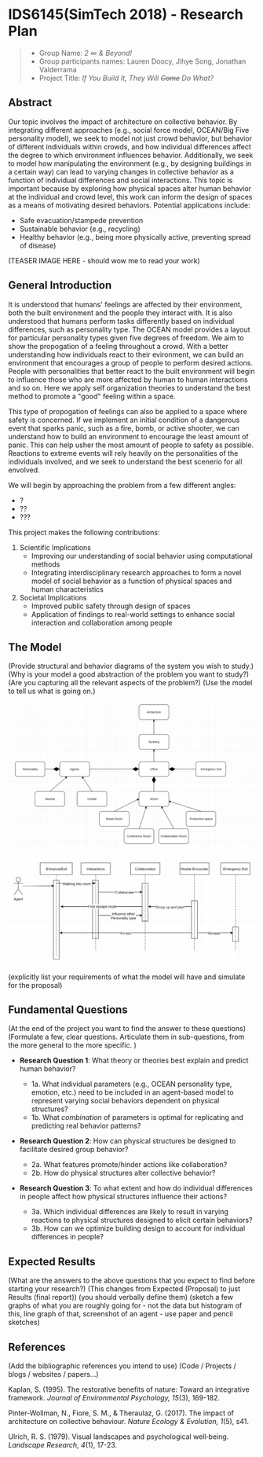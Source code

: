 # IDS6145(SimTech 2018) - Research Plan

> * Group Name: *2 ∞ & Beyond!*
> * Group participants names: Lauren Doocy, Jihye Song, Jonathan Valderrama
> * Project Title: *If You Build It, They Will <s>Come</s> Do What?*

## Abstract

Our topic involves the impact of architecture on collective behavior. By integrating different approaches (e.g., social force model, OCEAN/Big Five personality model), we seek to model not just crowd behavior, but behavior of different individuals within crowds, and how individual differences affect the degree to which environment influences behavior. Additionally, we seek to model how manipulating the environment (e.g., by designing buildings in a certain way) can lead to varying changes in collective behavior as a function of individual differences and social interactions. This topic is important because by exploring how physical spaces alter human behavior at the individual and crowd level, this work can inform the design of spaces as a means of motivating desired behaviors. Potential applications include:
* Safe evacuation/stampede prevention
* Sustainable behavior (e.g., recycling)
* Healthy behavior (e.g., being more physically active, preventing spread of disease)

(TEASER IMAGE HERE - should wow me to read your work)


## General Introduction

It is understood that humans' feelings are affected by their environment, both the built environment and the people they interact with. It is also understood that humans perform tasks differently based on individual differences, such as personality type. 
The OCEAN model provides a layout for particular personality types given five degrees of freedom. We aim to show the propogation of a feeling throughout a crowd. 
With a better understanding how individuals react to their evironment, we can build an environment that encourages a group of people to perform desired actions. 
People with personalities that better react to the built environment will begin to influence those who are more affected by human to human interactions and so on. Here we apply self organization theories to understand the best method to promote a "good" feeling within a space.

This type of propogation of feelings can also be applied to a space where safety is concerned. If we implement an initial condition of a dangerous event that sparks panic, such as a fire, bomb, or active shooter, we can understand how to build an environment to encourage the least amount of panic. 
This can help usher the most amount of people to safety as possible. Reactions to extreme events will rely heavily on the personalities of the individuals involved, and we seek to understand the best scenerio for all envolved.

We will begin by approaching the problem from a few different angles:
* ?
* ??
* ???

This project makes the following contributions:

1. Scientific Implications
    * Improving our understanding of social behavior using computational methods
    * Integrating interdisciplinary research approaches to form a novel model of social behavior as a function of physical spaces and human characteristics
2. Societal Implications
    * Improved public safety through design of spaces
    * Application of findings to real-world settings to enhance social interaction and collaboration among people

## The Model

(Provide structural and behavior diagrams of the system you wish to study.) (Why is your model a good abstraction of the problem you want to study?) (Are you capturing all the relevant aspects of the problem?) (Use the model to tell us what is going on.)


![Proposal Object Diagram](../images/ProposalObjectDiagram.png)



![Proposal Behavior Diagram](../images/ProposalBehaviorDiagram.png)

(explicitly list your requirements of what the model will have and simulate for the proposal)

## Fundamental Questions
(At the end of the project you want to find the answer to these questions) (Formulate a few, clear questions. Articulate them in sub-questions, from the more general to the more specific. )

* **Research Question 1**: What theory or theories best explain and predict human behavior?
    * 1a. What individual parameters (e.g., OCEAN personality type, emotion, etc.) need to be included in an agent-based model to represent varying social behaviors dependent on physical structures?
    * 1b. What *combination* of parameters is optimal for replicating and predicting real behavior patterns?

* **Research Question 2**: How can physical structures be designed to facilitate desired group behavior?
    * 2a. What features promote/hinder actions like collaboration?
    * 2b. How do physical structures alter collective behavior?

* **Research Question 3**: To what extent and how do individual differences in people affect how physical structures influence their actions?
    * 3a. Which individual differences are likely to result in varying reactions to physical structures designed to elicit certain behaviors?
    * 3b. How can we optimize building design to account for individual differences in people?


## Expected Results
(What are the answers to the above questions that you expect to find before starting your research?) (This changes from Expected (Proposal) to just Results (final report)) (you should verbally define them) (sketch a few graphs of what you are roughly going for - not the data but histogram of this, line graph of that, screenshot of an agent - use paper and pencil sketches)

## References
(Add the bibliographic references you intend to use)  (Code / Projects / blogs / websites / papers...)

Kaplan, S. (1995). The restorative benefits of nature: Toward an integrative framework. *Journal of Environmental Psychology, 15*(3), 169-182.

Pinter-Wollman, N., Fiore, S. M., & Theraulaz, G. (2017). The impact of architecture on collective behaviour. *Nature Ecology & Evolution, 1*(5), s41.

Ulrich, R. S. (1979). Visual landscapes and psychological well‐being. *Landscape Research, 4*(1), 17-23.